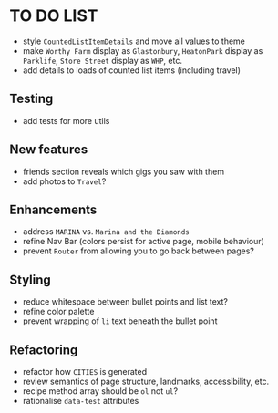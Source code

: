 # TO DO LIST

- style `CountedListItemDetails` and move all values to theme
- make `Worthy Farm` display as `Glastonbury`, `HeatonPark` display as `Parklife`, `Store Street` display as `WHP`, etc.
- add details to loads of counted list items (including travel)

## Testing

- add tests for more utils

## New features

- friends section reveals which gigs you saw with them
- add photos to `Travel`?

## Enhancements

- address `MARINA` vs. `Marina and the Diamonds`
- refine Nav Bar (colors persist for active page, mobile behaviour)
- prevent `Router` from allowing you to go back between pages?

## Styling

- reduce whitespace between bullet points and list text?
- refine color palette
- prevent wrapping of `li` text beneath the bullet point

## Refactoring

- refactor how `CITIES` is generated
- review semantics of page structure, landmarks, accessibility, etc.
- recipe method array should be `ol` not `ul`?
- rationalise `data-test` attributes
